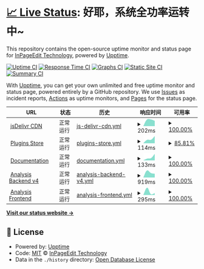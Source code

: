# [📈 Live Status](https://status.ipe.wjghj.cn): <!--live status--> **好耶，系统全功率运转中~**

This repository contains the open-source uptime monitor and status page for [InPageEdit Technology](https://ipe.js.org), powered by [Upptime](https://github.com/upptime/upptime).

[![Uptime CI](https://github.com/InPageEdit/status/workflows/Uptime%20CI/badge.svg)](https://github.com/InPageEdit/status/actions?query=workflow%3A%22Uptime+CI%22)
[![Response Time CI](https://github.com/InPageEdit/status/workflows/Response%20Time%20CI/badge.svg)](https://github.com/InPageEdit/status/actions?query=workflow%3A%22Response+Time+CI%22)
[![Graphs CI](https://github.com/InPageEdit/status/workflows/Graphs%20CI/badge.svg)](https://github.com/InPageEdit/status/actions?query=workflow%3A%22Graphs+CI%22)
[![Static Site CI](https://github.com/InPageEdit/status/workflows/Static%20Site%20CI/badge.svg)](https://github.com/InPageEdit/status/actions?query=workflow%3A%22Static+Site+CI%22)
[![Summary CI](https://github.com/InPageEdit/status/workflows/Summary%20CI/badge.svg)](https://github.com/InPageEdit/status/actions?query=workflow%3A%22Summary+CI%22)

With [Upptime](https://upptime.js.org), you can get your own unlimited and free uptime monitor and status page, powered entirely by a GitHub repository. We use [Issues](https://github.com/InPageEdit/status/issues) as incident reports, [Actions](https://github.com/InPageEdit/status/actions) as uptime monitors, and [Pages](https://status.ipe.wjghj.cn) for the status page.

<!--start: status pages-->
<!-- This summary is generated by Upptime (https://github.com/upptime/upptime) -->
<!-- Do not edit this manually, your changes will be overwritten -->
<!-- prettier-ignore -->
| URL | 状态 | 历史 | 响应时间 | 可用率 |
| --- | ------ | ------- | ------------- | ------ |
| <img alt="" src="https://favicons.githubusercontent.com/cdn.jsdelivr.net" height="13"> [jsDelivr CDN](https://cdn.jsdelivr.net/npm/mediawiki-inpageedit@latest/dist/InPageEdit.js) | 正常运行 | [js-delivr-cdn.yml](https://github.com/InPageEdit/status/commits/HEAD/history/js-delivr-cdn.yml) | <details><summary><img alt="响应时间趋势" src="./graphs/js-delivr-cdn/response-time-week.png" height="20"> 202ms</summary><br><a href="https://status.ipe.wjghj.cn/history/js-delivr-cdn"><img alt="响应时间 202" src="https://img.shields.io/endpoint?url=https%3A%2F%2Fraw.githubusercontent.com%2FInPageEdit%2Fstatus%2FHEAD%2Fapi%2Fjs-delivr-cdn%2Fresponse-time.json"></a><br><a href="https://status.ipe.wjghj.cn/history/js-delivr-cdn"><img alt="24小时响应时间 202" src="https://img.shields.io/endpoint?url=https%3A%2F%2Fraw.githubusercontent.com%2FInPageEdit%2Fstatus%2FHEAD%2Fapi%2Fjs-delivr-cdn%2Fresponse-time-day.json"></a><br><a href="https://status.ipe.wjghj.cn/history/js-delivr-cdn"><img alt="7天响应时间 202" src="https://img.shields.io/endpoint?url=https%3A%2F%2Fraw.githubusercontent.com%2FInPageEdit%2Fstatus%2FHEAD%2Fapi%2Fjs-delivr-cdn%2Fresponse-time-week.json"></a><br><a href="https://status.ipe.wjghj.cn/history/js-delivr-cdn"><img alt="30天响应时间 202" src="https://img.shields.io/endpoint?url=https%3A%2F%2Fraw.githubusercontent.com%2FInPageEdit%2Fstatus%2FHEAD%2Fapi%2Fjs-delivr-cdn%2Fresponse-time-month.json"></a><br><a href="https://status.ipe.wjghj.cn/history/js-delivr-cdn"><img alt="1年响应时间 202" src="https://img.shields.io/endpoint?url=https%3A%2F%2Fraw.githubusercontent.com%2FInPageEdit%2Fstatus%2FHEAD%2Fapi%2Fjs-delivr-cdn%2Fresponse-time-year.json"></a></details> | <details><summary><a href="https://status.ipe.wjghj.cn/history/js-delivr-cdn">100.00%</a></summary><a href="https://status.ipe.wjghj.cn/history/js-delivr-cdn"><img alt="可用率 100.00%" src="https://img.shields.io/endpoint?url=https%3A%2F%2Fraw.githubusercontent.com%2FInPageEdit%2Fstatus%2FHEAD%2Fapi%2Fjs-delivr-cdn%2Fuptime.json"></a><br><a href="https://status.ipe.wjghj.cn/history/js-delivr-cdn"><img alt="4小时可用率 100.00%" src="https://img.shields.io/endpoint?url=https%3A%2F%2Fraw.githubusercontent.com%2FInPageEdit%2Fstatus%2FHEAD%2Fapi%2Fjs-delivr-cdn%2Fuptime-day.json"></a><br><a href="https://status.ipe.wjghj.cn/history/js-delivr-cdn"><img alt="7日可用率 100.00%" src="https://img.shields.io/endpoint?url=https%3A%2F%2Fraw.githubusercontent.com%2FInPageEdit%2Fstatus%2FHEAD%2Fapi%2Fjs-delivr-cdn%2Fuptime-week.json"></a><br><a href="https://status.ipe.wjghj.cn/history/js-delivr-cdn"><img alt="30日可用率 100.00%" src="https://img.shields.io/endpoint?url=https%3A%2F%2Fraw.githubusercontent.com%2FInPageEdit%2Fstatus%2FHEAD%2Fapi%2Fjs-delivr-cdn%2Fuptime-month.json"></a><br><a href="https://status.ipe.wjghj.cn/history/js-delivr-cdn"><img alt="1年可用率 100.00%" src="https://img.shields.io/endpoint?url=https%3A%2F%2Fraw.githubusercontent.com%2FInPageEdit%2Fstatus%2FHEAD%2Fapi%2Fjs-delivr-cdn%2Fuptime-year.json"></a></details>
| <img alt="" src="https://favicons.githubusercontent.com/ipe-plugins.js.org" height="13"> [Plugins Store](https://ipe-plugins.js.org) | 正常运行 | [plugins-store.yml](https://github.com/InPageEdit/status/commits/HEAD/history/plugins-store.yml) | <details><summary><img alt="响应时间趋势" src="./graphs/plugins-store/response-time-week.png" height="20"> 114ms</summary><br><a href="https://status.ipe.wjghj.cn/history/plugins-store"><img alt="响应时间 114" src="https://img.shields.io/endpoint?url=https%3A%2F%2Fraw.githubusercontent.com%2FInPageEdit%2Fstatus%2FHEAD%2Fapi%2Fplugins-store%2Fresponse-time.json"></a><br><a href="https://status.ipe.wjghj.cn/history/plugins-store"><img alt="24小时响应时间 114" src="https://img.shields.io/endpoint?url=https%3A%2F%2Fraw.githubusercontent.com%2FInPageEdit%2Fstatus%2FHEAD%2Fapi%2Fplugins-store%2Fresponse-time-day.json"></a><br><a href="https://status.ipe.wjghj.cn/history/plugins-store"><img alt="7天响应时间 114" src="https://img.shields.io/endpoint?url=https%3A%2F%2Fraw.githubusercontent.com%2FInPageEdit%2Fstatus%2FHEAD%2Fapi%2Fplugins-store%2Fresponse-time-week.json"></a><br><a href="https://status.ipe.wjghj.cn/history/plugins-store"><img alt="30天响应时间 114" src="https://img.shields.io/endpoint?url=https%3A%2F%2Fraw.githubusercontent.com%2FInPageEdit%2Fstatus%2FHEAD%2Fapi%2Fplugins-store%2Fresponse-time-month.json"></a><br><a href="https://status.ipe.wjghj.cn/history/plugins-store"><img alt="1年响应时间 114" src="https://img.shields.io/endpoint?url=https%3A%2F%2Fraw.githubusercontent.com%2FInPageEdit%2Fstatus%2FHEAD%2Fapi%2Fplugins-store%2Fresponse-time-year.json"></a></details> | <details><summary><a href="https://status.ipe.wjghj.cn/history/plugins-store">85.81%</a></summary><a href="https://status.ipe.wjghj.cn/history/plugins-store"><img alt="可用率 85.81%" src="https://img.shields.io/endpoint?url=https%3A%2F%2Fraw.githubusercontent.com%2FInPageEdit%2Fstatus%2FHEAD%2Fapi%2Fplugins-store%2Fuptime.json"></a><br><a href="https://status.ipe.wjghj.cn/history/plugins-store"><img alt="4小时可用率 85.81%" src="https://img.shields.io/endpoint?url=https%3A%2F%2Fraw.githubusercontent.com%2FInPageEdit%2Fstatus%2FHEAD%2Fapi%2Fplugins-store%2Fuptime-day.json"></a><br><a href="https://status.ipe.wjghj.cn/history/plugins-store"><img alt="7日可用率 85.81%" src="https://img.shields.io/endpoint?url=https%3A%2F%2Fraw.githubusercontent.com%2FInPageEdit%2Fstatus%2FHEAD%2Fapi%2Fplugins-store%2Fuptime-week.json"></a><br><a href="https://status.ipe.wjghj.cn/history/plugins-store"><img alt="30日可用率 85.81%" src="https://img.shields.io/endpoint?url=https%3A%2F%2Fraw.githubusercontent.com%2FInPageEdit%2Fstatus%2FHEAD%2Fapi%2Fplugins-store%2Fuptime-month.json"></a><br><a href="https://status.ipe.wjghj.cn/history/plugins-store"><img alt="1年可用率 85.81%" src="https://img.shields.io/endpoint?url=https%3A%2F%2Fraw.githubusercontent.com%2FInPageEdit%2Fstatus%2FHEAD%2Fapi%2Fplugins-store%2Fuptime-year.json"></a></details>
| <img alt="" src="https://favicons.githubusercontent.com/ipe.js.org" height="13"> [Documentation](https://ipe.js.org) | 正常运行 | [documentation.yml](https://github.com/InPageEdit/status/commits/HEAD/history/documentation.yml) | <details><summary><img alt="响应时间趋势" src="./graphs/documentation/response-time-week.png" height="20"> 133ms</summary><br><a href="https://status.ipe.wjghj.cn/history/documentation"><img alt="响应时间 133" src="https://img.shields.io/endpoint?url=https%3A%2F%2Fraw.githubusercontent.com%2FInPageEdit%2Fstatus%2FHEAD%2Fapi%2Fdocumentation%2Fresponse-time.json"></a><br><a href="https://status.ipe.wjghj.cn/history/documentation"><img alt="24小时响应时间 133" src="https://img.shields.io/endpoint?url=https%3A%2F%2Fraw.githubusercontent.com%2FInPageEdit%2Fstatus%2FHEAD%2Fapi%2Fdocumentation%2Fresponse-time-day.json"></a><br><a href="https://status.ipe.wjghj.cn/history/documentation"><img alt="7天响应时间 133" src="https://img.shields.io/endpoint?url=https%3A%2F%2Fraw.githubusercontent.com%2FInPageEdit%2Fstatus%2FHEAD%2Fapi%2Fdocumentation%2Fresponse-time-week.json"></a><br><a href="https://status.ipe.wjghj.cn/history/documentation"><img alt="30天响应时间 133" src="https://img.shields.io/endpoint?url=https%3A%2F%2Fraw.githubusercontent.com%2FInPageEdit%2Fstatus%2FHEAD%2Fapi%2Fdocumentation%2Fresponse-time-month.json"></a><br><a href="https://status.ipe.wjghj.cn/history/documentation"><img alt="1年响应时间 133" src="https://img.shields.io/endpoint?url=https%3A%2F%2Fraw.githubusercontent.com%2FInPageEdit%2Fstatus%2FHEAD%2Fapi%2Fdocumentation%2Fresponse-time-year.json"></a></details> | <details><summary><a href="https://status.ipe.wjghj.cn/history/documentation">100.00%</a></summary><a href="https://status.ipe.wjghj.cn/history/documentation"><img alt="可用率 100.00%" src="https://img.shields.io/endpoint?url=https%3A%2F%2Fraw.githubusercontent.com%2FInPageEdit%2Fstatus%2FHEAD%2Fapi%2Fdocumentation%2Fuptime.json"></a><br><a href="https://status.ipe.wjghj.cn/history/documentation"><img alt="4小时可用率 100.00%" src="https://img.shields.io/endpoint?url=https%3A%2F%2Fraw.githubusercontent.com%2FInPageEdit%2Fstatus%2FHEAD%2Fapi%2Fdocumentation%2Fuptime-day.json"></a><br><a href="https://status.ipe.wjghj.cn/history/documentation"><img alt="7日可用率 100.00%" src="https://img.shields.io/endpoint?url=https%3A%2F%2Fraw.githubusercontent.com%2FInPageEdit%2Fstatus%2FHEAD%2Fapi%2Fdocumentation%2Fuptime-week.json"></a><br><a href="https://status.ipe.wjghj.cn/history/documentation"><img alt="30日可用率 100.00%" src="https://img.shields.io/endpoint?url=https%3A%2F%2Fraw.githubusercontent.com%2FInPageEdit%2Fstatus%2FHEAD%2Fapi%2Fdocumentation%2Fuptime-month.json"></a><br><a href="https://status.ipe.wjghj.cn/history/documentation"><img alt="1年可用率 100.00%" src="https://img.shields.io/endpoint?url=https%3A%2F%2Fraw.githubusercontent.com%2FInPageEdit%2Fstatus%2FHEAD%2Fapi%2Fdocumentation%2Fuptime-year.json"></a></details>
| <img alt="" src="https://favicons.githubusercontent.com/analysis.ipe.wjghj.cn" height="13"> [Analysis Backend v4](https://analysis.ipe.wjghj.cn/api/query/wiki) | 正常运行 | [analysis-backend-v4.yml](https://github.com/InPageEdit/status/commits/HEAD/history/analysis-backend-v4.yml) | <details><summary><img alt="响应时间趋势" src="./graphs/analysis-backend-v4/response-time-week.png" height="20"> 919ms</summary><br><a href="https://status.ipe.wjghj.cn/history/analysis-backend-v4"><img alt="响应时间 919" src="https://img.shields.io/endpoint?url=https%3A%2F%2Fraw.githubusercontent.com%2FInPageEdit%2Fstatus%2FHEAD%2Fapi%2Fanalysis-backend-v4%2Fresponse-time.json"></a><br><a href="https://status.ipe.wjghj.cn/history/analysis-backend-v4"><img alt="24小时响应时间 919" src="https://img.shields.io/endpoint?url=https%3A%2F%2Fraw.githubusercontent.com%2FInPageEdit%2Fstatus%2FHEAD%2Fapi%2Fanalysis-backend-v4%2Fresponse-time-day.json"></a><br><a href="https://status.ipe.wjghj.cn/history/analysis-backend-v4"><img alt="7天响应时间 919" src="https://img.shields.io/endpoint?url=https%3A%2F%2Fraw.githubusercontent.com%2FInPageEdit%2Fstatus%2FHEAD%2Fapi%2Fanalysis-backend-v4%2Fresponse-time-week.json"></a><br><a href="https://status.ipe.wjghj.cn/history/analysis-backend-v4"><img alt="30天响应时间 919" src="https://img.shields.io/endpoint?url=https%3A%2F%2Fraw.githubusercontent.com%2FInPageEdit%2Fstatus%2FHEAD%2Fapi%2Fanalysis-backend-v4%2Fresponse-time-month.json"></a><br><a href="https://status.ipe.wjghj.cn/history/analysis-backend-v4"><img alt="1年响应时间 919" src="https://img.shields.io/endpoint?url=https%3A%2F%2Fraw.githubusercontent.com%2FInPageEdit%2Fstatus%2FHEAD%2Fapi%2Fanalysis-backend-v4%2Fresponse-time-year.json"></a></details> | <details><summary><a href="https://status.ipe.wjghj.cn/history/analysis-backend-v4">100.00%</a></summary><a href="https://status.ipe.wjghj.cn/history/analysis-backend-v4"><img alt="可用率 100.00%" src="https://img.shields.io/endpoint?url=https%3A%2F%2Fraw.githubusercontent.com%2FInPageEdit%2Fstatus%2FHEAD%2Fapi%2Fanalysis-backend-v4%2Fuptime.json"></a><br><a href="https://status.ipe.wjghj.cn/history/analysis-backend-v4"><img alt="4小时可用率 100.00%" src="https://img.shields.io/endpoint?url=https%3A%2F%2Fraw.githubusercontent.com%2FInPageEdit%2Fstatus%2FHEAD%2Fapi%2Fanalysis-backend-v4%2Fuptime-day.json"></a><br><a href="https://status.ipe.wjghj.cn/history/analysis-backend-v4"><img alt="7日可用率 100.00%" src="https://img.shields.io/endpoint?url=https%3A%2F%2Fraw.githubusercontent.com%2FInPageEdit%2Fstatus%2FHEAD%2Fapi%2Fanalysis-backend-v4%2Fuptime-week.json"></a><br><a href="https://status.ipe.wjghj.cn/history/analysis-backend-v4"><img alt="30日可用率 100.00%" src="https://img.shields.io/endpoint?url=https%3A%2F%2Fraw.githubusercontent.com%2FInPageEdit%2Fstatus%2FHEAD%2Fapi%2Fanalysis-backend-v4%2Fuptime-month.json"></a><br><a href="https://status.ipe.wjghj.cn/history/analysis-backend-v4"><img alt="1年可用率 100.00%" src="https://img.shields.io/endpoint?url=https%3A%2F%2Fraw.githubusercontent.com%2FInPageEdit%2Fstatus%2FHEAD%2Fapi%2Fanalysis-backend-v4%2Fuptime-year.json"></a></details>
| <img alt="" src="https://favicons.githubusercontent.com/blog.wjghj.cn" height="13"> [Analysis Frontend](https://blog.wjghj.cn/inpageedit/) | 正常运行 | [analysis-frontend.yml](https://github.com/InPageEdit/status/commits/HEAD/history/analysis-frontend.yml) | <details><summary><img alt="响应时间趋势" src="./graphs/analysis-frontend/response-time-week.png" height="20"> 295ms</summary><br><a href="https://status.ipe.wjghj.cn/history/analysis-frontend"><img alt="响应时间 295" src="https://img.shields.io/endpoint?url=https%3A%2F%2Fraw.githubusercontent.com%2FInPageEdit%2Fstatus%2FHEAD%2Fapi%2Fanalysis-frontend%2Fresponse-time.json"></a><br><a href="https://status.ipe.wjghj.cn/history/analysis-frontend"><img alt="24小时响应时间 295" src="https://img.shields.io/endpoint?url=https%3A%2F%2Fraw.githubusercontent.com%2FInPageEdit%2Fstatus%2FHEAD%2Fapi%2Fanalysis-frontend%2Fresponse-time-day.json"></a><br><a href="https://status.ipe.wjghj.cn/history/analysis-frontend"><img alt="7天响应时间 295" src="https://img.shields.io/endpoint?url=https%3A%2F%2Fraw.githubusercontent.com%2FInPageEdit%2Fstatus%2FHEAD%2Fapi%2Fanalysis-frontend%2Fresponse-time-week.json"></a><br><a href="https://status.ipe.wjghj.cn/history/analysis-frontend"><img alt="30天响应时间 295" src="https://img.shields.io/endpoint?url=https%3A%2F%2Fraw.githubusercontent.com%2FInPageEdit%2Fstatus%2FHEAD%2Fapi%2Fanalysis-frontend%2Fresponse-time-month.json"></a><br><a href="https://status.ipe.wjghj.cn/history/analysis-frontend"><img alt="1年响应时间 295" src="https://img.shields.io/endpoint?url=https%3A%2F%2Fraw.githubusercontent.com%2FInPageEdit%2Fstatus%2FHEAD%2Fapi%2Fanalysis-frontend%2Fresponse-time-year.json"></a></details> | <details><summary><a href="https://status.ipe.wjghj.cn/history/analysis-frontend">100.00%</a></summary><a href="https://status.ipe.wjghj.cn/history/analysis-frontend"><img alt="可用率 100.00%" src="https://img.shields.io/endpoint?url=https%3A%2F%2Fraw.githubusercontent.com%2FInPageEdit%2Fstatus%2FHEAD%2Fapi%2Fanalysis-frontend%2Fuptime.json"></a><br><a href="https://status.ipe.wjghj.cn/history/analysis-frontend"><img alt="4小时可用率 100.00%" src="https://img.shields.io/endpoint?url=https%3A%2F%2Fraw.githubusercontent.com%2FInPageEdit%2Fstatus%2FHEAD%2Fapi%2Fanalysis-frontend%2Fuptime-day.json"></a><br><a href="https://status.ipe.wjghj.cn/history/analysis-frontend"><img alt="7日可用率 100.00%" src="https://img.shields.io/endpoint?url=https%3A%2F%2Fraw.githubusercontent.com%2FInPageEdit%2Fstatus%2FHEAD%2Fapi%2Fanalysis-frontend%2Fuptime-week.json"></a><br><a href="https://status.ipe.wjghj.cn/history/analysis-frontend"><img alt="30日可用率 100.00%" src="https://img.shields.io/endpoint?url=https%3A%2F%2Fraw.githubusercontent.com%2FInPageEdit%2Fstatus%2FHEAD%2Fapi%2Fanalysis-frontend%2Fuptime-month.json"></a><br><a href="https://status.ipe.wjghj.cn/history/analysis-frontend"><img alt="1年可用率 100.00%" src="https://img.shields.io/endpoint?url=https%3A%2F%2Fraw.githubusercontent.com%2FInPageEdit%2Fstatus%2FHEAD%2Fapi%2Fanalysis-frontend%2Fuptime-year.json"></a></details>

<!--end: status pages-->

[**Visit our status website →**](https://status.ipe.wjghj.cn)

## 📄 License

- Powered by: [Upptime](https://github.com/upptime/upptime)
- Code: [MIT](./LICENSE) © [InPageEdit Technology](https://ipe.js.org)
- Data in the `./history` directory: [Open Database License](https://opendatacommons.org/licenses/odbl/1-0/)
